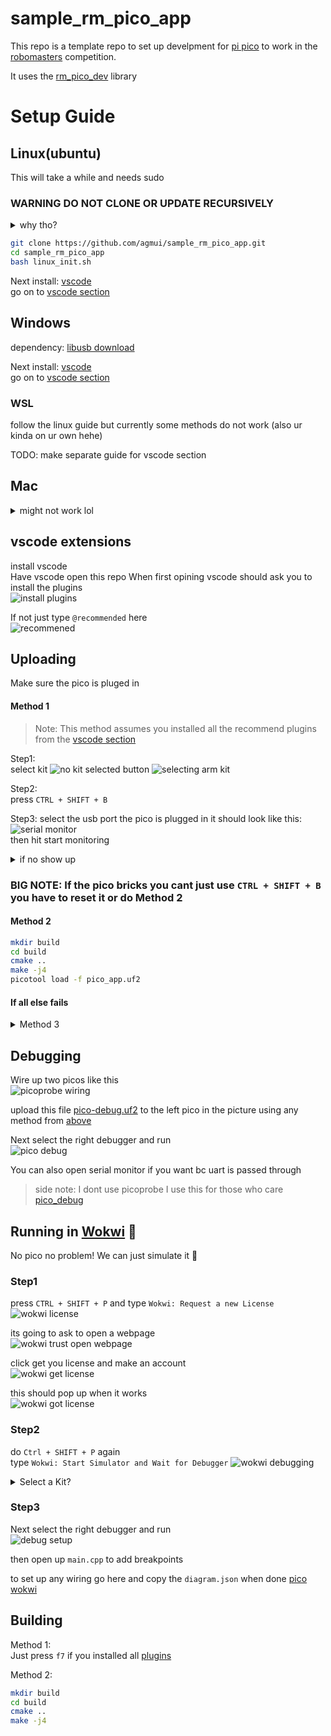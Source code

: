 # sample_rm_pico_app

This repo is a template repo to set up develpment for [pi pico](https://www.raspberrypi.com/documentation/microcontrollers/raspberry-pi-pico.html) to work in the [robomasters](https://www.robomaster.com/en-US) competition.

It uses the [rm_pico_dev](https://github.com/agmui/rm_pico_dev) library

# Setup Guide

## Linux(ubuntu)

This will take a while and needs sudo

### WARNING DO NOT CLONE OR UPDATE RECURSIVELY

<details>
<summary>why tho?</summary>
There are some submodules that may go on for a while (like tinyusb) and I highly
recommend you don't need to get them.
If you want to see what submodules I update just look in `linux_init.sh`

</details>

```bash
git clone https://github.com/agmui/sample_rm_pico_app.git
cd sample_rm_pico_app
bash linux_init.sh
```

Next install: [vscode](https://code.visualstudio.com/Download)  
go on to [vscode section](#vscode-extensions)

## Windows

dependency:
[libusb download](https://github.com/libusb/libusb/releases/latest)

Next install: [vscode](https://code.visualstudio.com/Download)  
go on to [vscode section](#vscode-extensions)

### WSL

follow the linux guide but currently some methods do not work (also ur kinda on ur own hehe)

TODO: make separate guide for vscode section

## Mac

<details>
<summary>might not work lol</summary>

`brew install libusb pkg-config`

Next install: [vscode](https://code.visualstudio.com/Download)  
go on to [vscode section](#vscode-extensions)
</details>

## vscode extensions

install vscode  
Have vscode open this repo
When first opining vscode should ask you to install the plugins  
![install plugins](pics/install_plugins.png)

If not just type `@recommended` here  
![recommened](pics/recommended.png)

## Uploading

Make sure the pico is pluged in

#### Method 1

> Note: This method assumes you installed all the recommend plugins from the [vscode section](#vscode-extensions)  

Step1:  
select kit
![no kit selected button](pics/noKitBtn.png)
![selecting arm kit](pics/armKit.png)

Step2:  
press `CTRL + SHIFT + B`  

Step3:
select the usb port the pico is plugged in it should look like this:  
![serial monitor](pics/serial_monitor.png)  
then hit start monitoring

<details>
<summary>if no show up</summary>
is the pico plugged in  
if not re press `CTRL + SHIFT + B`
</details>

### BIG NOTE: If the pico bricks you cant just use `CTRL + SHIFT + B` you have to reset it or do Method 2

#### Method 2

```bash
mkdir build
cd build
cmake ..
make -j4
picotool load -f pico_app.uf2
```

#### If all else fails

<details>
<summary>Method 3</summary>

```bash
mkdir build
cd build
cmake ..
make -j4
```

unplug the pico  
Hold the bootsel button on the pico  
![bootsel](pics/bootsel.png)  
while still holding the button plug the pico back in

A usb stick should pop up in your file explorer  
TODO: add pic

drag and drop the `pico_app.u2f` file in the build folder
![copying over uf2 file](pics/copy_uf2_over.png)

</details>

## Debugging

Wire up two picos like this  
![picoprobe wiring](pic/../pics/picoprobe_wiring.png)

upload this file
[pico-debug.uf2](https://github.com/essele/pico_debug/releases/tag/v0.3)
to the left pico in the picture using any method from [above](#uploading)

Next select the right debugger and run  
![pico debug](pics/pico_debug.png)

You can also open serial monitor if you want bc uart is passed through

> side note: I dont use picoprobe I use this for those who care
[pico_debug](https://github.com/essele/pico_debug/tree/v0.3)

## Running in [Wokwi](https://wokwi.com/) 👀

No pico no problem! We can just simulate it 🤯

### Step1

press `CTRL + SHIFT + P` and type `Wokwi: Request a new License`
![wokwi license](pics/wokwi_license.png)

its going to ask to open a webpage  
![wokwi trust open webpage](pics/wokwi_license_open.png)

click get you license and make an account  
![wokwi get license](pics/wokwi_get_license.png)

this should pop up when it works  
![wokwi got license](pics/license_worked.png)

### Step2

do `Ctrl + SHIFT + P` again  
type `Wokwi: Start Simulator and Wait for Debugger`
![wokwi debugging](pics/wokwi_debug_prompt.png)  

<details>
<summary>Select a Kit?</summary>

if it asks to select kit  
choose arm as kit  
![selecting kit for wokwi debug](pics/wokwi_select_kit.png)

</details>  

### Step3

Next select the right debugger and run  
![debug setup](pics/wokwi_debug_setup.png)

then open up `main.cpp` to add breakpoints

to set up any wiring go here and copy the `diagram.json` when done [pico wokwi](https://wokwi.com/projects/new/pi-pico)

## Building

Method 1:  
Just press `f7` if you installed all [plugins](#vscode-extensions)

Method 2:

```bash
mkdir build
cd build
cmake ..
make -j4
```
